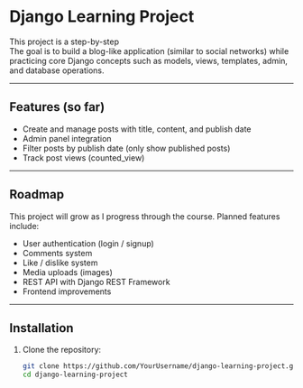 # Django Learning Project

This project is a step-by-step  
The goal is to build a blog-like application (similar to social networks) while practicing core Django concepts such as models, views, templates, admin, and database operations.

---

## Features (so far)
- Create and manage posts with title, content, and publish date
- Admin panel integration
- Filter posts by publish date (only show published posts)
- Track post views (counted_view)

---

## Roadmap
This project will grow as I progress through the course. Planned features include:
- User authentication (login / signup)
- Comments system
- Like / dislike system
- Media uploads (images)
- REST API with Django REST Framework
- Frontend improvements

---

## Installation

1. Clone the repository:
   ```bash
   git clone https://github.com/YourUsername/django-learning-project.git
   cd django-learning-project
